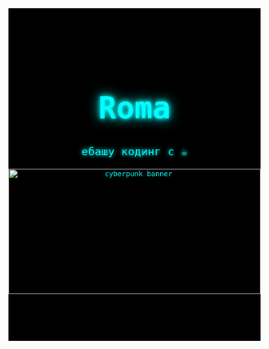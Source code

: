 <!-- 🖤 Minimal Cyber Profile by Roma -->

<div align="center" style="background-color:#000000; padding:80px 0; color:#00ffff; font-family:monospace;">

<h1 style="font-size:60px; text-shadow: 0 0 10px #00ffff, 0 0 25px #00ffff;">
  Roma
</h1>

<p style="font-size:22px; text-shadow: 0 0 8px #00ffff;">
  eбaшу кодинг c ☕
</p>

<p align="center">
  <img src="https://i.gifer.com/BjPl.gif" width="100%" height="250px" alt="cyberpunk banner"/>
</p>

</div>
